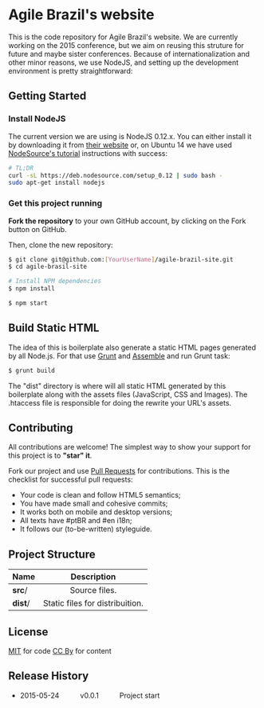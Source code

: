 # Agile Brazil's website

This is the code repository for Agile Brazil's website. We are currently working on the 2015 conference, but we aim on reusing this struture for future and maybe sister conferences. Because of internationalization and other minor reasons, we use NodeJS, and setting up the development environment is pretty straightforward:

## Getting Started

### Install NodeJS

The current version we are using is NodeJS 0.12.x. You can either install it by downloading it from [their website](https://nodejs.org/download/) or, on Ubuntu 14 we have used [NodeSource's tutorial](https://nodesource.com/blog/nodejs-v012-iojs-and-the-nodesource-linux-repositories) instructions with success:

```bash
# TL;DR
curl -sL https://deb.nodesource.com/setup_0.12 | sudo bash -
sudo apt-get install nodejs
```

### Get this project running

**Fork the repository** to your own GitHub account, by clicking on the Fork button on GitHub.

Then, clone the new repository:

```bash
$ git clone git@github.com:[YourUserName]/agile-brazil-site.git
$ cd agile-brasil-site

# Install NPM dependencies
$ npm install

$ npm start
```

## Build Static HTML

The idea of ​​this is boilerplate also generate a static HTML pages generated by all Node.js. For that use [Grunt](http://gruntjs.com/) and [Assemble](http://assemble.io/) and run Grunt task:

```bash
$ grunt build
```

The "dist" directory is where will all static HTML generated by this boilerplate along with the assets files (JavaScript, CSS and Images). The .htaccess file is responsible for doing the rewrite your URL's assets.

## Contributing

All contributions are welcome! The simplest way to show your support for this project is to **"star" it**.

Fork our project and use [Pull Requests](https://guides.github.com/activities/contributing-to-open-source/#contributing) for contributions. This is the checklist for successful pull requests:

- Your code is clean and follow HTML5 semantics;
- You have made small and cohesive commits;
- It works both on mobile and desktop versions;
- All texts have #ptBR and #en i18n;
- It follows our (to-be-written) styleguide.

## Project Structure

| Name                | Description                                                 |
| --------------------|:-----------------------------------------------------------:|
| **src**/            | Source files.                                               |
| **dist**/           | Static files for distribuition.              				|

## License

[MIT](LICENSE) for code
[CC By](http://creativecommons.org/licenses/by/4.0/) for content

## Release History
 * 2015-05-24   v0.0.1   Project start
